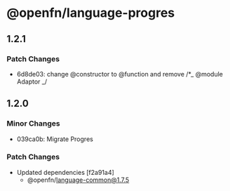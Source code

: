# @openfn/language-progres

## 1.2.1

### Patch Changes

- 6d8de03: change @constructor to @function and remove /\*_ @module Adaptor _/

## 1.2.0

### Minor Changes

- 039ca0b: Migrate Progres

### Patch Changes

- Updated dependencies [f2a91a4]
  - @openfn/language-common@1.7.5
